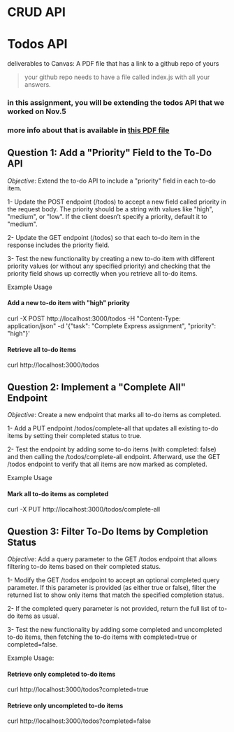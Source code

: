 # CRUD API

# Todos API 

deliverables to Canvas: A PDF file that has a link to a github repo of yours
>your github repo needs to have a file called index.js with all your answers.

### in this assignment, you will be extending the todos API that we worked on Nov.5
### more info about that is available in [this PDF file](https://github.com/nina-mir/CSC317-assignments/blob/d02604a7402289e8055059fe0a93c16a45450b8c/todos-API/guide-NODE-API-todos.pdf)


## Question 1: Add a "Priority" Field to the To-Do API
*Objective*: Extend the to-do API to include a "priority" field in each to-do item.

1- Update the POST endpoint (/todos) to accept a new field called priority in the request body. The priority should be a string with values like "high", "medium", or "low". If the client doesn’t specify a priority, default it to "medium".

2- Update the GET endpoint (/todos) so that each to-do item in the response includes the priority field.

3- Test the new functionality by creating a new to-do item with different priority values (or without any specified priority) and checking that the priority field shows up correctly when you retrieve all to-do items. 

Example Usage
#### Add a new to-do item with "high" priority
curl -X POST http://localhost:3000/todos -H "Content-Type: application/json" -d '{"task": "Complete Express assignment", "priority": "high"}'

#### Retrieve all to-do items
curl http://localhost:3000/todos


## Question 2: Implement a "Complete All" Endpoint
*Objective*: Create a new endpoint that marks all to-do items as completed.

1- Add a PUT endpoint /todos/complete-all that updates all existing to-do items by setting their completed status to true.

2- Test the endpoint by adding some to-do items (with completed: false) and then calling the /todos/complete-all endpoint. Afterward, use the GET /todos endpoint to verify that all items are now marked as completed.

Example Usage 
#### Mark all to-do items as completed
curl -X PUT http://localhost:3000/todos/complete-all

## Question 3: Filter To-Do Items by Completion Status
*Objective*: Add a query parameter to the GET /todos endpoint that allows filtering to-do items based on their completed status.

1- Modify the GET /todos endpoint to accept an optional completed query parameter. If this parameter is provided (as either true or false), filter the returned list to show only items that match the specified completion status.

2- If the completed query parameter is not provided, return the full list of to-do items as usual.

3- Test the new functionality by adding some completed and uncompleted to-do items, then fetching the to-do items with completed=true or completed=false.

Example Usage:

#### Retrieve only completed to-do items
curl http://localhost:3000/todos?completed=true

#### Retrieve only uncompleted to-do items
curl http://localhost:3000/todos?completed=false
